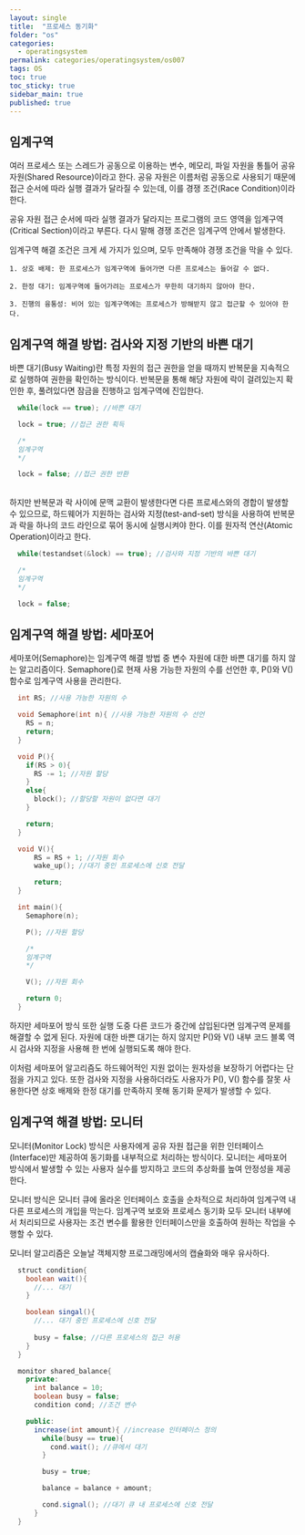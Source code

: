```yaml
---
layout: single
title:  "프로세스 동기화"
folder: "os"
categories:
  - operatingsystem
permalink: categories/operatingsystem/os007
tags: OS
toc: true
toc_sticky: true
sidebar_main: true
published: true
---
```


## 임계구역
여러 프로세스 또는 스레드가 공동으로 이용하는 변수, 메모리, 파일 자원을 통틀어 공유 자원(Shared Resource)이라고 한다. 공유 자원은 이름처럼 공동으로 사용되기 때문에 접근 순서에 따라 실행 결과가 달라질 수 있는데, 이를 경쟁 조건(Race Condition)이라 한다.

공유 자원 접근 순서에 따라 실행 결과가 달라지는 프로그램의 코드 영역을 임계구역(Critical Section)이라고 부른다. 다시 말해 경쟁 조건은 임계구역 안에서 발생한다.

임계구역 해결 조건은 크게 세 가지가 있으며, 모두 만족해야 경쟁 조건을 막을 수 있다.

	1. 상호 배제: 한 프로세스가 임계구역에 들어가면 다른 프로세스는 들어갈 수 없다.
    
    2. 한정 대기: 임계구역에 들어가려는 프로세스가 무한히 대기하지 않아야 한다.
    
	3. 진행의 융통성: 비어 있는 임계구역에는 프로세스가 방해받지 않고 접근할 수 있어야 한다.

## 임계구역 해결 방법: 검사와 지정 기반의 바쁜 대기
바쁜 대기(Busy Waiting)란 특정 자원의 접근 권한을 얻을 때까지 반복문을 지속적으로 실행하여 권한을 확인하는 방식이다. 반복문을 통해 해당 자원에 락이 걸려있는지 확인한 후, 풀려있다면 잠금을 진행하고 임계구역에 진입한다.

```c
  while(lock == true); //바쁜 대기

  lock = true; //접근 권한 획득

  /*
  임계구역
  */

  lock = false; //접근 권한 반환
```

<br>
하지만 반복문과 락 사이에 문맥 교환이 발생한다면 다른 프로세스와의 경합이 발생할 수 있으므로, 하드웨어가 지원하는 검사와 지정(test-and-set) 방식을 사용하여 반복문과 락을 하나의 코드 라인으로 묶어 동시에 실행시켜야 한다. 이를 원자적 연산(Atomic Operation)이라고 한다.

```c
  while(testandset(&lock) == true); //검사와 지정 기반의 바쁜 대기

  /*
  임계구역
  */

  lock = false;
```

## 임계구역 해결 방법: 세마포어
세마포어(Semaphore)는 임계구역 해결 방법 중 변수 자원에 대한 바쁜 대기를 하지 않는 알고리즘이다. Semaphore()로 현재 사용 가능한 자원의 수를 선언한 후, P()와 V() 함수로 임계구역 사용을 관리한다.

```c
  int RS; //사용 가능한 자원의 수

  void Semaphore(int n){ //사용 가능한 자원의 수 선언
    RS = n;
    return;
  }

  void P(){
    if(RS > 0){
      RS -= 1; //자원 할당
    }
    else{
      block(); //할당할 자원이 없다면 대기
    }

    return;
  }

  void V(){
      RS = RS + 1; //자원 회수
      wake_up(); //대기 중인 프로세스에 신호 전달

      return;
  }

  int main(){
    Semaphore(n);

    P(); //자원 할당

    /*
    임계구역
    */

    V(); //자원 회수

    return 0;
  }
```

하지만 세마포어 방식 또한 실행 도중 다른 코드가 중간에 삽입된다면 임계구역 문제를 해결할 수 없게 된다. 자원에 대한 바쁜 대기는 하지 않지만 P()와 V() 내부 코드 블록 역시 검사와 지정을 사용해 한 번에 실행되도록 해야 한다.

이처럼 세마포어 알고리즘도 하드웨어적인 지원 없이는 원자성을 보장하기 어렵다는 단점을 가지고 있다. 또한 검사와 지정을 사용하더라도 사용자가 P(), V() 함수를 잘못 사용한다면 상호 배제와 한정 대기를 만족하지 못해 동기화 문제가 발생할 수 있다.

## 임계구역 해결 방법: 모니터
모니터(Monitor Lock) 방식은 사용자에게 공유 자원 접근을 위한 인터페이스(Interface)만 제공하여 동기화를 내부적으로 처리하는 방식이다. 모니터는 세마포어 방식에서 발생할 수 있는 사용자 실수를 방지하고 코드의 추상화를 높여 안정성을 제공한다.

모니터 방식은 모니터 큐에 올라온 인터페이스 호출을 순차적으로 처리하여 임계구역 내 다른 프로세스의 개입을 막는다. 임계구역 보호와 프로세스 동기화 모두 모니터 내부에서 처리되므로 사용자는 조건 변수를 활용한 인터페이스만을 호출하여 원하는 작업을 수행할 수 있다.

모니터 알고리즘은 오늘날 객체지향 프로그래밍에서의 캡슐화와 매우 유사하다.

```java
  struct condition{
    boolean wait(){
      //... 대기
    }

    boolean singal(){
      //... 대기 중인 프로세스에 신호 전달
      
      busy = false; //다른 프로세스의 접근 허용
    }
  }

  monitor shared_balance{
    private:
      int balance = 10;
      boolean busy = false;
      condition cond; //조건 변수

    public:
      increase(int amount){ //increase 인터페이스 정의
        while(busy == true){
          cond.wait(); //큐에서 대기
        }

        busy = true;

        balance = balance + amount;

        cond.signal(); //대기 큐 내 프로세스에 신호 전달
      }
  }
```